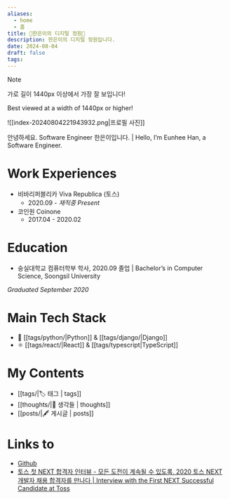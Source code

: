 ```yaml
---
aliases:
  - home
  - 홈
title: 🥝한은이의 디지털 정원🍅
description: 한은이의 디지털 정원입니다.
date: 2024-08-04
draft: false
tags:
---
```

> [!Note]
> 
> 가로 길이 1440px 이상에서 가장 잘 보입니다!
>
> Best viewed at a width of 1440px or higher!



![[index-20240804221943932.png|프로필 사진]]


안녕하세요. Software Engineer 한은이입니다. | Hello, I’m Eunhee Han, a Software Engineer.

# Work Experiences

- 비바리퍼블리카 Viva Republica (토스)
  - 2020.09 - _재직중 Present_ 
- 코인원 Coinone
  - 2017.04 - 2020.02

# Education

- 숭실대학교 컴퓨터학부 학사, 2020.09 졸업 | Bachelor’s in Computer Science, Soongsil University

_Graduated September 2020_

# Main Tech Stack

- 🐍 [[tags/python/|Python]] & [[tags/django/|Django]]
- ⚛️ [[tags/react/|React]] & [[tags/typescript|TypeScript]]
# My Contents


- [[tags/|🏷 태그 | tags]]
- [[thoughts/|💭 생각들 | thoughts]]
- [[posts/|🖋 게시글 | posts]]

# Links to

- [Github](https://github.com/tunapanini)
- [토스 첫 NEXT 합격자 인터뷰 - 모든 도전이 계속될 수 있도록, 2020 토스 NEXT 개발자 채용 합격자를 만나다 | Interview with the First NEXT Successful Candidate at Toss](https://blog.toss.im/article/next-developer-2021-interview)
